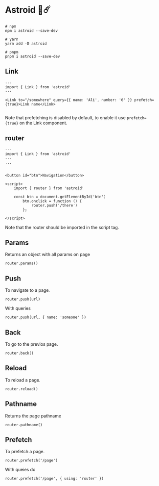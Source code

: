# Astroid 🚀☄️

```shell
# npm
npm i astroid --save-dev

# yarn
yarn add -D astroid

# pnpm
pnpm i astroid --save-dev
```
## Link

```
---
import { Link } from 'astroid'
---

<Link to="/somewhere" query={{ name: 'Ali', number: '6' }} prefetch={true}>Link name</Link>


```

Note that prefetching is disabled by default, to enable it use ```prefetch={true}``` on the Link component.

## router

```
---
import { Link } from 'astroid'
---
...


<button id="btn">Navigation</button>

<script>
    import { router } from 'astroid'

	const btn = document.getElementById('btn')
		btn.onclick = function () {
			router.push('/there')
		};

</script>

```

Note that the router should be imported in the script tag.

## Params

Returns an object with all params on page

```
router.params()

```

## Push

To navigate to a page.

```
router.push(url)

```

With queries

```
router.push(url, { name: 'someone' })

```

## Back

To go to the previos page.

```
router.back()

```

## Reload

To reload a page.

```
router.reload()

```

## Pathname

Returns the page pathname

```
router.pathname()

```

## Prefetch

To prefetch a page.

```
router.prefetch('/page')

```

With queies do


```
router.prefetch('/page', { using: 'router' })

```
